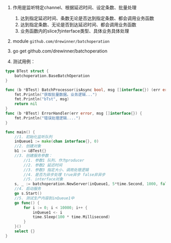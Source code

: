 1. 作用是监听特定channel、根据延迟时间、设定条数、批量处理
    1. 达到指定延迟时间、条数无论是否达到指定条数、都会调用业务函数
    2. 达到指定条数、无论是否到达延迟时间、都会调用业务函数
    3. 业务函数内的slice为interface类型、具体业务具体处理
2. module
     `github.com/drewinner/batchoperation`
2. go get github.com/drewinner/batchoperation

3. 测试用例：
```go
type BTest struct {
	batchoperation.BaseBatchOperation
}

func (b *BTest) BatchProcessor(isAsync bool, msg []interface{}) (err error) {
    fmt.Println("获取批量数据。业务逻辑...")
	fmt.Println("bTst", msg)
	return nil
}
func (b *BTest) ErrorHandler(err error, msg []interface{}) {
	fmt.Println("错误处理逻辑....")
}

func main() {
    //1. 初始化监听队列
	inQueue1 := make(chan interface{}, 0)
    //2. 创建对象
	b1 := &BTest{}
    //3. 创建服务参数：
        //1. 参数1 队列、作为producer
        //2. 参数2 延迟时间
        //3. 参数3 指定大小、调用处理逻辑
        //4. 是否为异步处理 true异步 false非异步
        //5. interface对象
	s, _ := batchoperation.NewServer(inQueue1, 5*time.Second, 1000, false, b1)
    //4. 启动服务
	go s.Start()
    //5. 测试生产内容到inQueue1中
	go func() {
		for i := 0; i < 10000; i++ {
			inQueue1 <- i
			time.Sleep(100 * time.Millisecond)
		}
	}()
	select {}
}
```